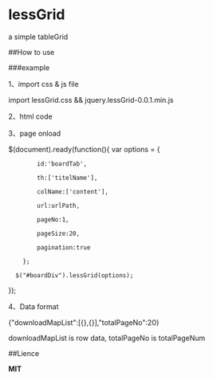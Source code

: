 # lessGrid
a simple tableGrid

##How to use

###example

1、import css & js file

  import lessGrid.css && jquery.lessGrid-0.0.1.min.js


2、html code

 <div id='boardDiv' style='margin-top:0px;'></div>

3、page onload

$(document).ready(function(){
	 var options = {
	 
			id:'boardTab',
			
			th:['titelName'],
			
			colName:['content'], 
			
			url:urlPath,
			
			pageNo:1,
			
			pageSize:20,
			
			pagination:true
			
		};
	  
	  $("#boardDiv").lessGrid(options);

});	

4、Data format

{"downloadMapList":[{},{}],"totalPageNo":20}

downloadMapList is row data,  totalPageNo is totalPageNum

##Lience

**MIT**

	
	


